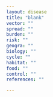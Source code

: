 ```yaml
---
layout: disease
title: "blank"
vector: ""
spread: ""
burden: ""
risk: ""
geogra: ""
biology: ""
cycle: ""
habitat: ""
food: ""
control: ""
references: ""

---
```


